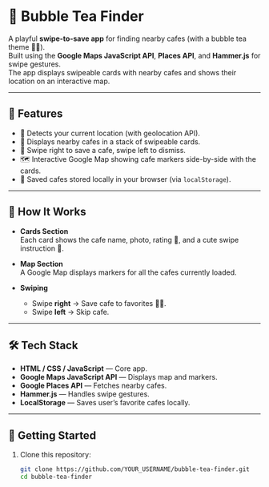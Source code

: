 
# 🧋 Bubble Tea Finder

A playful **swipe-to-save app** for finding nearby cafes (with a bubble tea theme 🍡✨).  
Built using the **Google Maps JavaScript API**, **Places API**, and **Hammer.js** for swipe gestures.  
The app displays swipeable cards with nearby cafes and shows their location on an interactive map.  

---

## 🌟 Features

- 📍 Detects your current location (with geolocation API).  
- 🧋 Displays nearby cafes in a stack of swipeable cards.  
- 🍡 Swipe right to save a cafe, swipe left to dismiss.  
- 🗺️ Interactive Google Map showing cafe markers side-by-side with the cards.  
- 💾 Saved cafes stored locally in your browser (via `localStorage`).  

---

## 📂 How It Works

- **Cards Section**  
  Each card shows the cafe name, photo, rating 🧋, and a cute swipe instruction 🍡.  

- **Map Section**  
  A Google Map displays markers for all the cafes currently loaded.  

- **Swiping**  
  - Swipe **right** → Save cafe to favorites 💖🧋.  
  - Swipe **left** → Skip cafe.  

---

## 🛠️ Tech Stack

- **HTML / CSS / JavaScript** — Core app.  
- **Google Maps JavaScript API** — Displays map and markers.  
- **Google Places API** — Fetches nearby cafes.  
- **Hammer.js** — Handles swipe gestures.  
- **LocalStorage** — Saves user’s favorite cafes locally.  

---

## 🚀 Getting Started

1. Clone this repository:

   ```bash
   git clone https://github.com/YOUR_USERNAME/bubble-tea-finder.git
   cd bubble-tea-finder
